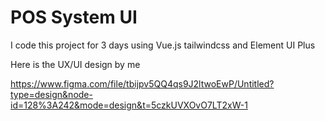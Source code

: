 # POS System UI

I code this project for 3 days using Vue.js tailwindcss and Element UI Plus

Here is the UX/UI design by me

https://www.figma.com/file/tbijpv5QQ4qs9J2ltwoEwP/Untitled?type=design&node-id=128%3A242&mode=design&t=5czkUVXOvO7LT2xW-1
